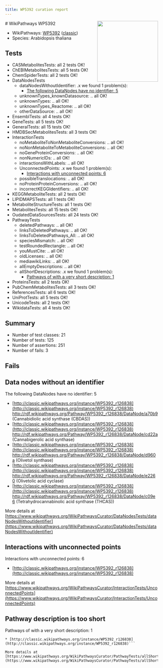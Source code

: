 ```yaml
---
title: WP5392 curation report
---
```


<img style="float: right; width: 200px" src="https://upload.wikimedia.org/wikipedia/commons/thumb/8/83/Wplogo_with_text_500.png/640px-Wplogo_with_text_500.png" />
# WikiPathways WP5392

* WikiPathways: [WP5392](https://wikipathways.org/pathways/WP5392) ([classic](https://classic.wikipathways.org/instance/WP5392))
* Species: Arabidopsis thaliana
## Tests
* CASMetabolitesTests: all 2 tests OK!
* ChEBIMetabolitesTests: all 5 tests OK!
* ChemSpiderTests: all 2 tests OK!
* DataNodesTests
    * dataNodesWithoutIdentifier: .x we found 1 problem(s):
        * [The following DataNodes have no identifier: 5](#d2d32fa4)
    * unknownTypes_knownDatasource: .. all OK!
    * unknownTypes: .. all OK!
    * unknownTypes_Reactome: .. all OK!
    * otherDataSource: .. all OK!
* EnsemblTests: all 4 tests OK!
* GeneTests: all 5 tests OK!
* GeneralTests: all 15 tests OK!
* HMDBSecMetabolitesTests: all 3 tests OK!
* InteractionTests
    * noMetaboliteToNonMetaboliteConversions: .. all OK!
    * noNonMetaboliteToMetaboliteConversions: .. all OK!
    * noGeneProteinConversions: .. all OK!
    * nonNumericIDs: .. all OK!
    * interactionsWithLabels: .. all OK!
    * UnconnectedPoints: .x we found 1 problem(s):
        * [Interactions with unconnected points: 6](#35a61ade)
    * possibleTranslocations: .. all OK!
    * noProteinProteinConversions: .. all OK!
    * incorrectKEGGIdentifiers: .. all OK!
* KEGGMetaboliteTests: all 2 tests OK!
* LIPIDMAPSTests: all 1 tests OK!
* MetaboliteStructureTests: all 1 tests OK!
* MetabolitesTests: all 15 tests OK!
* OudatedDataSourcesTests: all 24 tests OK!
* PathwayTests
    * deletedPathways: .. all OK!
    * linksToDeletedPathways: .. all OK!
    * linksToDeletedPathways_All: .. all OK!
    * speciesMismatch: .. all OK!
    * testRoundedRectangle: .. all OK!
    * youMustCite: .. all OK!
    * oldLicenses: .. all OK!
    * mediawikiLinks: .. all OK!
    * allEmptyDescriptions: .. all OK!
    * allShortDescriptions: .x we found 1 problem(s):
        * [Pathways of with a very short description: 1](#9b455f1f)
* ProteinsTests: all 2 tests OK!
* PubChemMetabolitesTests: all 3 tests OK!
* ReferencesTests: all 6 tests OK!
* UniProtTests: all 5 tests OK!
* UnicodeTests: all 2 tests OK!
* WikidataTests: all 4 tests OK!


## Summary

* Number of test classes: 21
* Number of tests: 125
* Number of assertions: 251
* Number of fails: 3

## Fails

<a name="d2d32fa4" />

## Data nodes without an identifier

The following DataNodes have no identifier: 5

* [http://classic.wikipathways.org/instance/WP5392_r126838](http://classic.wikipathways.org/instance/WP5392_r126838) http://rdf.wikipathways.org/Pathway/WP5392_r126838/DataNode/a70b9 (Cannabidiolic acid synthase (CBDAS))
* [http://classic.wikipathways.org/instance/WP5392_r126838](http://classic.wikipathways.org/instance/WP5392_r126838) http://rdf.wikipathways.org/Pathway/WP5392_r126838/DataNode/cd22a (Cannabigerolic acid synthase)
* [http://classic.wikipathways.org/instance/WP5392_r126838](http://classic.wikipathways.org/instance/WP5392_r126838) http://rdf.wikipathways.org/Pathway/WP5392_r126838/DataNode/d960a (Olivetol synthase)
* [http://classic.wikipathways.org/instance/WP5392_r126838](http://classic.wikipathways.org/instance/WP5392_r126838) http://rdf.wikipathways.org/Pathway/WP5392_r126838/DataNode/e2260 (Olivetolic acid cyclase)
* [http://classic.wikipathways.org/instance/WP5392_r126838](http://classic.wikipathways.org/instance/WP5392_r126838) http://rdf.wikipathways.org/Pathway/WP5392_r126838/DataNode/c09e6 (Tetrahydrocannabinolic acid synthase (THCAS))


More details at [https://www.wikipathways.org/WikiPathwaysCurator/DataNodesTests/dataNodesWithoutIdentifier](https://www.wikipathways.org/WikiPathwaysCurator/DataNodesTests/dataNodesWithoutIdentifier)

<a name="35a61ade" />

## Interactions with unconnected points

Interactions with unconnected points: 6

* [http://classic.wikipathways.org/instance/WP5392_r126838](http://classic.wikipathways.org/instance/WP5392_r126838)


More details at [https://www.wikipathways.org/WikiPathwaysCurator/InteractionTests/UnconnectedPoints](https://www.wikipathways.org/WikiPathwaysCurator/InteractionTests/UnconnectedPoints)

<a name="9b455f1f" />

## Pathway description is too short

Pathways of with a very short description: 1
```
* [http://classic.wikipathways.org/instance/WP5392_r126838](http://classic.wikipathways.org/instance/WP5392_r126838)```

More details at [https://www.wikipathways.org/WikiPathwaysCurator/PathwayTests/allShortDescriptions](https://www.wikipathways.org/WikiPathwaysCurator/PathwayTests/allShortDescriptions)

